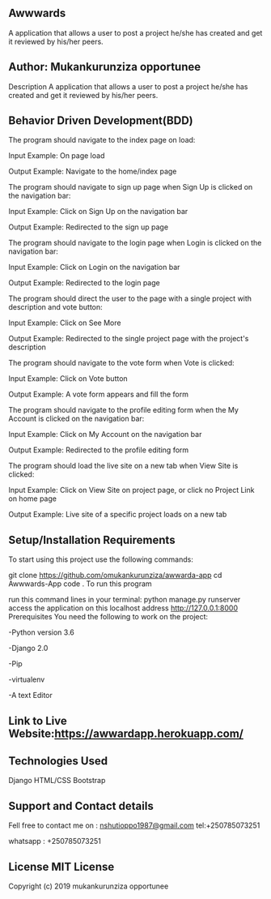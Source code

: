 ## Awwwards
A application that allows a user to post a project he/she has created and get it reviewed by his/her peers.
## Author: Mukankurunziza opportunee
Description
A application that allows a user to post a project he/she has created and get it reviewed by his/her peers.

## Behavior Driven Development(BDD)
The program should navigate to the index page on load:

Input Example: On page load

Output Example: Navigate to the home/index page

The program should navigate to sign up page when Sign Up is clicked on the navigation bar:

Input Example: Click on Sign Up on the navigation bar

Output Example: Redirected to the sign up page

The program should navigate to the login page when Login is clicked on the navigation bar:

Input Example: Click on Login on the navigation bar

Output Example: Redirected to the login page

The program should direct the user to the page with a single project with description and vote button:

Input Example: Click on See More

Output Example: Redirected to the single project page with the project's description

The program should navigate to the vote form when Vote is clicked:

Input Example: Click on Vote button

Output Example: A vote form appears and fill the form

The program should navigate to the profile editing form when the My Account is clicked on the navigation bar:

Input Example: Click on My Account on the navigation bar

Output Example: Redirected to the profile editing form

The program should load the live site on a new tab when View Site is clicked:

Input Example: Click on View Site on project page, or click no Project Link on home page

Output Example: Live site of a specific project loads on a new tab

## Setup/Installation Requirements
To start using this project use the following commands:

git clone https://github.com/omukankurunziza/awwarda-app
cd Awwwards-App
code .
To run this program

run this command lines in your terminal:
python manage.py runserver
access the application on this localhost address http://127.0.0.1:8000
Prerequisites
You need the following to work on the project:

-Python version 3.6

-Django 2.0

-Pip

-virtualenv

-A text Editor

## Link to Live Website:https://awwardapp.herokuapp.com/
## Technologies Used
Django
HTML/CSS
Bootstrap
## Support and Contact details

Fell free to contact me on : nshutioppo1987@gmail.com tel:+250785073251

whatsapp : +250785073251

## License MIT License
Copyright (c) 2019 mukankurunziza opportunee
